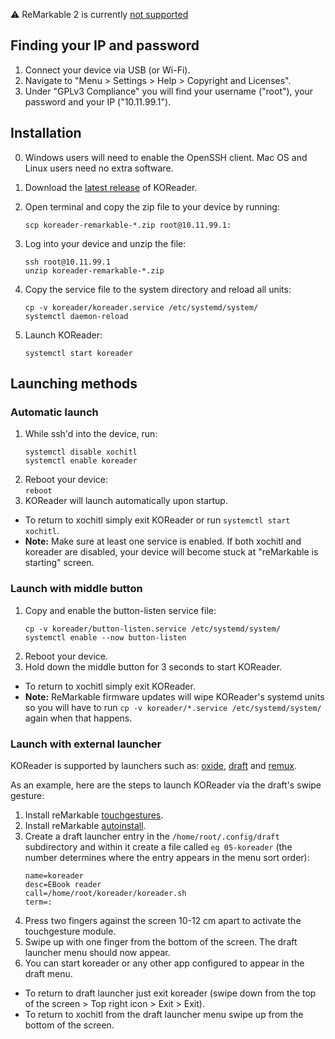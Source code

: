 :warning: ReMarkable 2 is currently [not supported](https://github.com/koreader/koreader/issues/6792)

## Finding your IP and password

1. Connect your device via USB (or Wi-Fi).
2. Navigate to "Menu > Settings > Help > Copyright and Licenses".
3. Under "GPLv3 Compliance" you will find your username ("root"), your password and your IP ("10.11.99.1").

## Installation

0. Windows users will need to enable the OpenSSH client. Mac OS and Linux users need no extra software.

1. Download the [latest release](https://github.com/koreader/koreader/releases) of KOReader.

2. Open terminal and copy the zip file to your device by running:

   `scp koreader-remarkable-*.zip root@10.11.99.1:`

3. Log into your device and unzip the file:
   ```
   ssh root@10.11.99.1
   unzip koreader-remarkable-*.zip
   ```
4. Copy the service file to the system directory and reload all units:
   ```
   cp -v koreader/koreader.service /etc/systemd/system/
   systemctl daemon-reload
   ```
5. Launch KOReader:
   
   `systemctl start koreader`

## Launching methods

### Automatic launch
1. While ssh'd into the device, run:
   ```
   systemctl disable xochitl
   systemctl enable koreader
   ```
2. Reboot your device:\
`reboot`
3. KOReader will launch automatically upon startup.
- To return to xochitl simply exit KOReader or run `systemctl start xochitl`.
- **Note:** Make sure at least one service is enabled. If both xochitl and koreader are disabled, your device will become stuck at "reMarkable is starting" screen.
### Launch with middle button

1. Copy and enable the button-listen service file:
   ```
   cp -v koreader/button-listen.service /etc/systemd/system/
   systemctl enable --now button-listen
   ```
2. Reboot your device.
3. Hold down the middle button for 3 seconds to start KOReader.
- To return to xochitl simply exit KOReader.
- **Note:** ReMarkable firmware updates will wipe KOReader's systemd units so you will have to run `cp -v koreader/*.service /etc/systemd/system/` again when that happens.

### Launch with external launcher
KOReader is supported by launchers such as: [oxide](https://github.com/Eeems/oxide/releases), [draft](https://github.com/dixonary/draft-reMarkable) and [remux](https://rmkit.dev/apps/remux).

As an example, here are the steps to launch KOReader via the draft's swipe gesture:
1. Install reMarkable [touchgestures](https://github.com/ddvk/remarkable-touchgestures).
2. Install reMarkable [autoinstall](https://github.com/ddvk/remarkable-autoinstall).
3. Create a draft launcher entry in the `/home/root/.config/draft` subdirectory and within it create a file called `eg 05-koreader` (the number determines where the entry appears in the menu sort order):
   ```
   name=koreader
   desc=EBook reader
   call=/home/root/koreader/koreader.sh
   term=:
   ```
4. Press two fingers against the screen 10-12 cm apart to activate the touchgesture module.
5. Swipe up with one finger from the bottom of the screen. The draft launcher menu should now appear.
6. You can start koreader or any other app configured to appear in the draft menu.
- To return to draft launcher just exit koreader (swipe down from the top of the screen > Top right icon > Exit > Exit).
- To return to xochitl from the draft launcher menu swipe up from the bottom of the screen.

